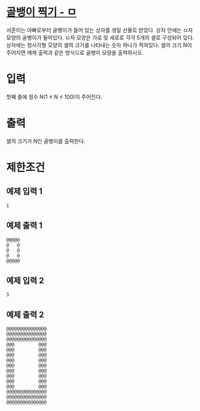 # [골뱅이 찍기 - ㅁ](https://www.acmicpc.net/problem/23806)

서준이는 아빠로부터 골뱅이가 들어 있는 상자를 생일 선물로 받았다. 상자 안에는 ㅁ자 모양의 골뱅이가 들어있다. ㅁ자 모양은 가로 및 세로로 각각 5개의 셀로 구성되어 있다. 상자에는 정사각형 모양의 셀의 크기를 나타내는 숫자 하나가 적혀있다. 셀의 크기 N이 주어지면 예제 출력과 같은 방식으로 골뱅이 모양을 출력하시오.

# 입력


첫째 줄에 정수 N(1 ≤ N ≤ 100)이 주어진다.

# 출력


셀의 크기가 N인 골뱅이를 출력한다.

# 제한조건



## 예제 입력 1

```
1
```

## 예제 출력 1

```
@@@@@
@   @
@   @
@   @
@@@@@
```

## 예제 입력 2

```
3
```

## 예제 출력 2

```
@@@@@@@@@@@@@@@
@@@@@@@@@@@@@@@
@@@@@@@@@@@@@@@
@@@         @@@
@@@         @@@
@@@         @@@
@@@         @@@
@@@         @@@
@@@         @@@
@@@         @@@
@@@         @@@
@@@         @@@
@@@@@@@@@@@@@@@
@@@@@@@@@@@@@@@
@@@@@@@@@@@@@@@
```

